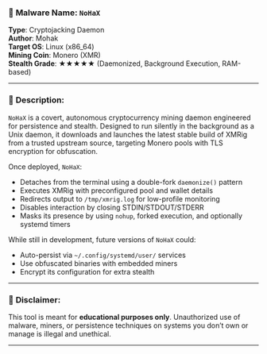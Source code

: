 ### 🧠 **Malware Name**: `NoHaX`

**Type**: Cryptojacking Daemon  
**Author**: Mohak  
**Target OS**: Linux (x86_64)  
**Mining Coin**: Monero (XMR)  
**Stealth Grade**: ★★★★★ (Daemonized, Background Execution, RAM-based)

---

### 📝 **Description**:

`NoHaX` is a covert, autonomous cryptocurrency mining daemon engineered for persistence and stealth. Designed to run silently in the background as a Unix daemon, it downloads and launches the latest stable build of XMRig from a trusted upstream source, targeting Monero pools with TLS encryption for obfuscation.

Once deployed, `NoHaX`:
- Detaches from the terminal using a double-fork `daemonize()` pattern
- Executes XMRig with preconfigured pool and wallet details
- Redirects output to `/tmp/xmrig.log` for low-profile monitoring
- Disables interaction by closing STDIN/STDOUT/STDERR
- Masks its presence by using `nohup`, forked execution, and optionally systemd timers

While still in development, future versions of `NoHaX` could:
- Auto-persist via `~/.config/systemd/user/` services
- Use obfuscated binaries with embedded miners
- Encrypt its configuration for extra stealth

---

### 🛑 **Disclaimer**:
This tool is meant for **educational purposes only**. Unauthorized use of malware, miners, or persistence techniques on systems you don’t own or manage is illegal and unethical.

---
